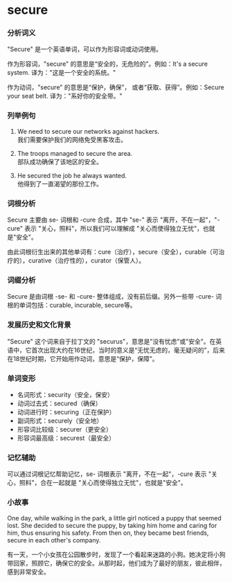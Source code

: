 # secure

### 分析词义

  

"Secure" 是一个英语单词，可以作为形容词或动词使用。

  

作为形容词，"secure" 的意思是“安全的，无危险的”。例如：It's a secure system. 译为："这是一个安全的系统。"

  

作为动词，"secure" 的意思是“保护，确保”， 或者“获取、获得”。例如：Secure your seat belt. 译为："系好你的安全带。"

  

### 列举例句

  

1.  We need to secure our networks against hackers.  
    我们需要保护我们的网络免受黑客攻击。
    
      
    
2.  The troops managed to secure the area.  
    部队成功确保了该地区的安全。
    
      
    
3.  He secured the job he always wanted.  
    他得到了一直渴望的那份工作。
    
      
    

  

### 词根分析

  

Secure 主要由 se- 词根和 -cure 合成，其中 "se-" 表示 "离开，不在一起"，"-cure" 表示 "关心，照料"，所以我们可以理解成 "关心而使得独立无忧"，也就是"安全"。

  

由此词根衍生出来的其他单词有：cure（治疗），secure（安全），curable（可治疗的），curative（治疗性的），curator（保管人）。

  

### 词缀分析

  

Secure 是由词根 -se- 和 -cure- 整体组成，没有前后缀。另外一些带 -cure- 词根的单词包括：curable, incurable, secure等。

  

### 发展历史和文化背景

  

"Secure" 这个词来自于拉丁文的 "securus"，意思是"没有忧虑"或"安全"。在英语中，它首次出现大约在16世纪，当时的意义是“无忧无虑的，毫无疑问的”，后来在18世纪时期，它开始用作动词，意思是“保护，保障”。

  

### 单词变形

  

*   名词形式：security（安全，保安）
*   动词过去式：secured（确保）
*   动词进行时：securing（正在保护）
*   副词形式：securely（安全地）
*   形容词比较级：securer（更安全）
*   形容词最高级：securest（最安全）

  

### 记忆辅助

  

可以通过词根记忆帮助记忆，se- 词根表示 "离开，不在一起"，-cure 表示 "关心，照料"，合在一起就是 "关心而使得独立无忧"，也就是"安全"。

  

### 小故事

  

One day, while walking in the park, a little girl noticed a puppy that seemed lost. She decided to secure the puppy, by taking him home and caring for him, thus ensuring his safety. From then on, they became best friends, secure in each other's company.

  

有一天，一个小女孩在公园散步时，发现了一个看起来迷路的小狗。她决定将小狗带回家，照顾它，确保它的安全。从那时起，他们成为了最好的朋友，彼此相伴，感到非常安全。
